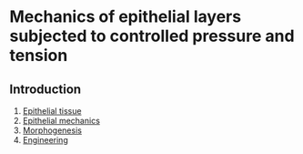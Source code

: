 # Mechanics of epithelial layers subjected to controlled pressure and tension

## Introduction

1. [Epithelial tissue](introduction/epithelialtissue.md)
2. [Epithelial mechanics](introduction/mechanics.md)
3. [Morphogenesis](introduction/morphogenesis.md)
4. [Engineering](introduction/engineering.md)

